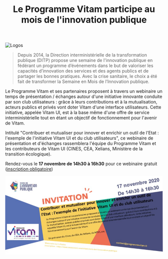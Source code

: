 ﻿---
layout: post
title: Le Programme Vitam participe au mois de l'innovation publique
---

![Logos](/public/images/mip_logo.png)

> Depuis 2014, la Direction interministérielle de la transformation publique (DITP) propose une semaine de l'innovation publique en fédérant un programme d’événements dans le but de valoriser les capacités d’innovation des services et des agents publics et de partager les bonnes pratiques. 
Avec la crise sanitaire, le choix a été fait de transformer la Semaine en Mois de l’Innovation publique.

Le Programme Vitam et ses partenaires proposent à travers un webinaire un temps de présentation / échanges autour d'une initiative innovante conduite par son club utilisateurs : grâce à leurs contributions et à la mutualisation, acteurs publics et privés vont doter Vitam d'une interface utilisateurs. Cette initiative, appelée Vitam UI, est à la base même d'une offre de service interministérielle tout en étant un objectif de fonctionnement pour l'avenir de Vitam.

Intitulé "Contribuer et mutualiser pour innover et enrichir un outil de l'Etat : l'exemple de l'initiative Vitam UI et du club utilisateurs", ce webinaire de présentation et d'échanges rassemblera l'équipe du Programme Vitam et les contributeurs de Vitam UI (CINES, CEA, Xelians, Ministère de la transition écologique).

Rendez-vous le **17 novembre de 14h30 à 16h30** pour ce webinaire gratuit ([inscription obligatoire](https://www.weezevent.com/vitam-mois-de-l-innovation-publique))

![alt text](/public/images/mip_Vitam_invitation.jpg)
